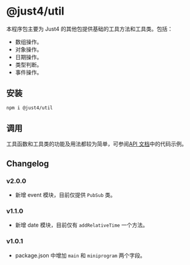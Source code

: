 # @just4/util

本程序包主要为 Just4 的其他包提供基础的工具方法和工具类。包括：

- 数组操作。
- 对象操作。
- 日期操作。
- 类型判断。
- 事件操作。

## 安装

```bash
npm i @just4/util
```

## 调用

工具函数和工具类的功能及用法都较为简单，可参阅[API 文档](https://heeroluo.github.io/just4/util/modules/index.html)中的代码示例。

## Changelog

### v2.0.0

- 新增 event 模块，目前仅提供 `PubSub` 类。

### v1.1.0

- 新增 date 模块，目前仅有 `addRelativeTime` 一个方法。

### v1.0.1

- package.json 中增加 `main` 和 `miniprogram` 两个字段。
